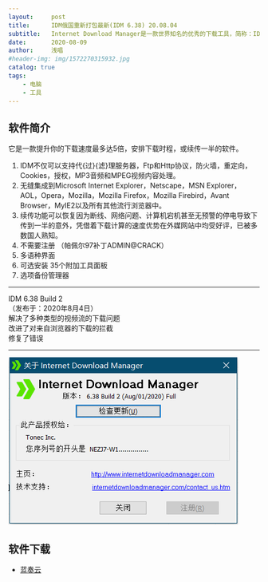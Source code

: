 ```yaml
---
layout:     post
title:      IDM俄国重新打包最新(IDM 6.38) 20.08.04
subtitle:   Internet Download Manager是一款世界知名的优秀的下载工具，简称：IDM。
date:       2020-08-09
author:     浅唱
#header-img: img/1572270315932.jpg
catalog: true
tags:
    - 电脑
    - 工具
---
```



## 软件简介
  它是一款提升你的下载速度最多达5倍，安排下载时程，或续传一半的软件。  
  1. IDM不仅可以支持代{过}{滤}理服务器，Ftp和Http协议，防火墙，重定向，Cookies，授权，MP3音频和MPEG视频内容处理。
  2. 无缝集成到Microsoft Internet Explorer，Netscape，MSN Explorer，AOL，Opera，Mozilla，Mozilla Firefox，Mozilla Firebird，Avant Browser，MyIE2以及所有其他流行浏览器中。
  3. 续传功能可以恢复因为断线、网络问题、计算机宕机甚至无预警的停电导致下传到一半的意外，凭借着下载计算的速度优势在外媒网站中均受好评，已被多数国人熟知。
  4. 不需要注册 （帕佩尔97补丁ADMIN@CRACK）
  5. 多语种界面
  6. 可选安装 35个附加工具面板
  7. 选项备份管理器
* * * * * * * * * * * * * * * * * * * * * * * * * * * * * * * * * * * * * * *  
IDM 6.38 Build 2  
（发布于：2020年8月4日）  
解决了多种类型的视频流的下载问题  
改进了对来自浏览器的下载的拦截  
修复了错误  
* * * * * * * * * * * * * * * * * * * * * * * * * * * * * * * * * * * * *  
![QQ拼音截图20200809012231.png](/img/QQ拼音截图20200809012231.png)  


## 软件下载

- [蓝奏云](https://wwa.lanzoui.com/itl8Kffkf5a)  
